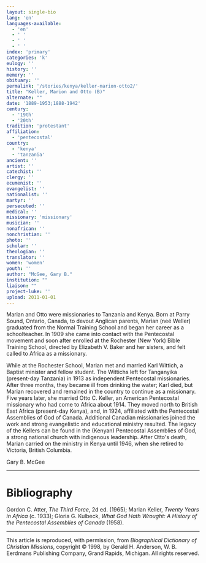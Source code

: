 ```yaml
---
layout: single-bio
lang: 'en'
languages-available:
  - 'en'
  - ' '
  - ' '
  - ' '
index: 'primary'
categories: 'k'
eulogy: ''
history: ''
memory: ''
obituary: ''
permalink: '/stories/kenya/keller-marion-otto2/'
title: "Keller, Marion and Otto (B)"
alternate: ""
date: '1889-1953;1888-1942'
century:
  - '19th'
  - '20th'
tradition: 'protestant'
affiliation:
  - 'pentecostal'
country:
  - 'kenya'
  - 'tanzania'
ancient: ''
artist: ''
catechist: ''
clergy: ''
ecumenist: ''
evangelist: ''
nationalist: ''
martyr: ''
persecuted: ''
medical: ''
missionary: 'missionary'
musician: ''
nonafrican: ''
nonchristian: ''
photo: ''
scholar: ''
theologian: ''
translator: ''
women: 'women'
youth: ''
author: "McGee, Gary B."
institution: ""
liaison: ""
project-luke: ''
upload: 2011-01-01
---
```




Marian and Otto were missionaries to Tanzania and Kenya. Born at Parry Sound, Ontario, Canada, to devout Anglican parents, Marian (neé Weller) graduated from the Normal Training School and began her career as a schoolteacher. In 1909 she came into contact with the Pentecostal movement and soon after enrolled at the Rochester (New York) Bible Training School, directed by Elizabeth V. Baker and her sisters, and felt called to Africa as a missionary.

While at the Rochester School, Marian met and married Karl Wittich, a Baptist minister and fellow student. The Wittichs left for Tanganyika (present-day Tanzania) in 1913 as independent Pentecostal missionaries. After three months, they became ill from drinking the water; Karl died, but Marian recovered and remained in the country to continue as a missionary. Five years later, she married Otto C. Keller, an American Pentecostal missionary who had come to Africa about 1914. They moved north to British East Africa (present-day Kenya), and, in 1924, affiliated with the Pentecostal Assemblies of God of Canada. Additional Canadian missionaries joined the work and strong evangelistic and educational ministry resulted. The legacy of the Kellers can be found in the (Kenyan) Pentecostal Assemblies of God, a strong national church with indigenous leadership. After Otto's death, Marian carried on the ministry in Kenya until 1946, when she retired to Victoria, British Columbia.

Gary B. McGee

---

# Bibliography

Gordon C. Atter, *The Third Force*, 2d ed. (1965); Marian Keller, *Twenty Years in Africa* (c. 1933); Gloria G. Kulbeck, *What God Hath Wrought: A History of the Pentecostal Assemblies of Canada* (1958).

---

This article is reproduced, with permission, from *Biographical Dictionary of Christian Missions*, copyright © 1998, by Gerald H. Anderson, W. B. Eerdmans Publishing Company, Grand Rapids, Michigan. All rights reserved.
